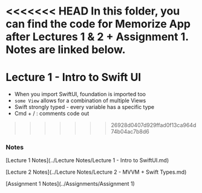<<<<<<< HEAD
In this folder, you can find the code for Memorize App after Lectures 1 & 2 + Assignment 1. Notes are linked below.
=======
# Lecture 1 - Intro to Swift UI
* When you import SwiftUI, foundation is imported too
* `some View`  allows for a combination of multiple Views
* Swift strongly typed - every variable has a specific type
* Cmd + / : comments code out
>>>>>>> 26928d0407d929ffad0f13ca964d74b04ac7b8d6

### Notes 

[Lecture 1 Notes](../Lecture Notes/Lecture 1 - Intro to SwiftUI.md)

[Lecture 2 Notes](../Lecture Notes/Lecture 2 - MVVM + Swift Types.md)

[Assignment 1 Notes](../Assignments/Assignment 1)

